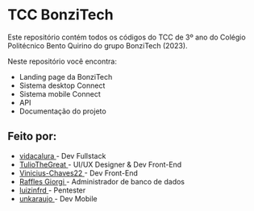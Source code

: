 # TCC BonziTech

Este repositório contém todos os códigos do TCC de 3º ano do Colégio Politécnico
Bento Quirino do grupo BonziTech (2023). 

Neste repositório você encontra:
* Landing page da BonziTech 
* Sistema desktop Connect
* Sistema mobile Connect
* API
* Documentação do projeto


## Feito por:

* <a href="https://github.com/vidacalura"> vidacalura </a> - Dev Fullstack
* <a href="https://github.com/TulioTheGreat"> TulioTheGreat </a> - UI/UX Designer & Dev Front-End
* <a href="https://github.com/Vinicius-Chaves22"> Vinicius-Chaves22 </a> - Dev Front-End
* <a href="https://github.com/rafaelnator"> Raffles Giorgi </a> - Administrador de banco de dados 
* <a href="https://github.com/luizinfrd"> luizinfrd </a> - Pentester
* <a href="https://github.com/unknowuser6969"> unkaraujo </a> - Dev Mobile 
